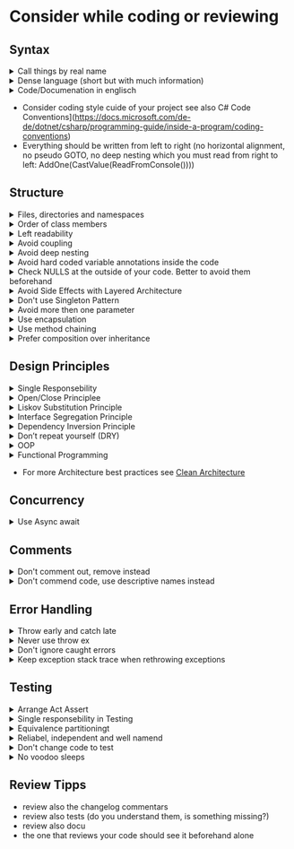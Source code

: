 
# Consider while coding or reviewing

## Syntax
<details>
  <summary>Call things by real name</summary>
  
**Bad**

<p>

```c#
public class Orders
{
    private List<int> _ns;

    public void GetNums(List<int> number)
    {
        _ns = number;
    }
}
```
**Good**

```c#
public class Order
{
    private List<int> _numbers;
    
    public void SetNumbers(List<int> numbers)
    {
        _numbers = numbers;
    }
}
```
</details>
<details>
  <summary>Dense language (short but with much information)</summary>
  
**Bad**

<p>

```c#
public class Order
{
    private List<int> _orderNumbers;
    
    public void SetOrderNumbers(List<int> orderNumbers)
    {
        _orderNumbers = orderNumbers;
    }
}
```
**Good**

```c#
public class Order
{
    public List<int> Numbers {get; set;}
}
```
</details>

<details>
  <summary>Code/Documenation in englisch</summary>
</details>

* Consider coding style cuide of your project see also C# Code Conventions](https://docs.microsoft.com/de-de/dotnet/csharp/programming-guide/inside-a-program/coding-conventions)  
* Everything should be written from left to right (no horizontal alignment, no pseudo GOTO, no deep nesting which you must read from right to left: AddOne(CastValue(ReadFromConsole())))

## Structure

<details>
  <summary>Files, directories and namespaces</summary>
  
  Files and directories should be mirrored in the namespaces.
  Also all Files, directories and namespaces should be mirrored in the structure and names of the test project.

</details>

<details>
  <summary>Order of class members</summary>
  
  The order of the class members should be equal (fields, properties, constructor, public, private etc) Reshaper can this outomatically.

</details>

<details>
  <summary>Left readability</summary>
  
  **Bad**

<p>

```c#
public Car
{
  public void TireChange(Tire tire)
  {
    var tool = Toolsbox.GetTool();
    var isChanged = tool.TryToChangeTire(tire);
    if(isChanged)
    {
      IsChanged = true;
    }else
    {
      IsChanged = false;
    }
  }
}
```
**Good**

```c#
public Car
{
  public void TireChange()
  {
    TireChangeTool.ChangeTire(_tire);
  }
  
  public bool IsChanged
  {
    get
    {
        if(_tire.IsChanged)
        {
          return true;
        }
        
        return false;
    }
  }
}
```

</details>

<details>
  <summary>Avoid  coupling</summary>
  
  [Couplig](https://en.wikipedia.org/wiki/Coupling_(computer_programming))

</details>

<details>
  <summary>Avoid deep nesting</summary>
  
**Bad**

<p>

```c#
public long Fibonacci(int n)
{
    if (n < 50)
    {
        if (n != 0)
        {
            if (n != 1)
            {
                return Fibonacci(n - 1) + Fibonacci(n - 2);
            }
            else
            {
                return 1;
            }
        }
        else
        {
            return 0;
        }
    }
    else
    {
        throw new System.Exception("Not supported");
    }
}
```
**Good**

```c#
public long Fibonacci(int n)
{
    if (n == 0)
    {
        return 0;
    }

    if (n == 1)
    {
        return 1;
    }

    if (n > 50)
    {
        throw new System.Exception("Not supported");
    }

    return Fibonacci(n - 1) + Fibonacci(n - 2);
}
```
</details>


<details>
  <summary>Avoid hard coded variable annotations inside the code</summary>
  
**Bad**

<p>

```c#
if (user == "admin"){

}
```
**Good**

```c#
const string ADMIN = "Admin"
if (user == ADMIN){
}
```

**Better**
```c#

if (user == UserRoles.Admin.Name) //EnumClass
{
}
```
</details>

<details>
  <summary>Check NULLS at the outside of your code. Better to avoid them beforehand</summary>
  
**Bad**

<p>

```c#
public void CheckInPerson(Person person)
{
    Booker.CheckIn(person.ID);
}
```
**Good**

```c#
public void CheckInPerson(Person person)
{
    if(person == null)
    {
      throw new ArgumentNullException();
    }
    Booker.CheckIn(person.ID);
}
```

**Better**
```c#

public void CheckInPerson(Person person = new Person())
{
    Booker.CheckIn(person.ID);
}
```
</details>


<details>
  <summary>Avoid Side Effects with Layered Architecture</summary>
There are functions with side effects (A side effect could be writing to a file or DB or modifying some global variable).
It is better to seperate them from pure functions. And seperate them to the outside of the architecture (their are the parts
  of the software which is most likely to change).
  
**Bad**
  
<p>

```c#
public void CheckInPerson(Person person)
{
    Booker.CheckIn(person.ID);
    Console.WriteLine(person.ID);
    ...
}
```
</details>

<details>
  <summary>Don't use Singleton Pattern</summary>

    * They are generally used as a global instance.But there hiding dependencies instead of exposing them through interfaces.  
    * Faking them out in tests is not easy  
    * They carry state around for the lifetime of the application (so ordered tests should be nessecary)  

</details>

<details>
  <summary>Avoid more then one parameter</summary>
  
**Bad**
  
<p>

```c#
public void CreateMenu(string title, string body, string buttonText, bool cancellable)
{
    // ...
}
```

**Good**

```c#
public class MenuConfig
{
    public string Title { get; set; }
    public string Body { get; set; }
    public string ButtonText { get; set; }
    public bool Cancellable { get; set; }
}

var config = new MenuConfig
{
    Title = "Foo",
    Body = "Bar",
    ButtonText = "Baz",
    Cancellable = true
};

public void CreateMenu(MenuConfig config)
{
    // ...
}
```
</details>


<details>
  <summary>Use encapsulation</summary>
  
**Bad**
  
<p>

```c#
public class Save
{
    public int Treasure;
}
```

**Good**
  
<p>

```c#
public class Save
{
    public int Treasure {get; }
    public Save(int treasure){
      Treasure = treasure;
    }
}
```

</details>

<details>
  <summary>Use method chaining</summary>
  
[Fluent API](https://de.wikipedia.org/wiki/Fluent_Interface)


</details>


<details>
  <summary>Prefer composition over inheritance</summary>
  
Inheritance couples the code strongly and you can't read it very well.

Only use inheritance when you can reuse much code. Then the code doublication outnumbers the readablility.


</details>


## Design Principles

<details>
  <summary>Single Responsebility</summary>
A function / class should do one thing. Or better: It should have only one reason to change.
  
**Bad**
  
<p>

```c#
public void CheckInPerson(Person person)
{
    Booker.CheckIn(person.ID);
    Payment.CheckCreditCard(person.ID);
    ...
}
```
</details>

<details>
  <summary>Open/Close Principlee</summary>
  
Closed for modifiaction but open for extension
[Example](https://dotnetcoretutorials.com/2019/10/18/solid-in-c-open-closed-principle/)

</details>

<details>
  <summary>Liskov Substitution Principle</summary>
  
If S is a subtype of T, then objects of type T may be replaced with objects of type S (i.e., objects of type S may substitute objects of type T) without altering any of the desirable properties of that program (correctness, task performed, etc.).

**Bad**
  
<p>

```c#
class Rectangle
{
    protected double Width = 0;
    protected double Height = 0;

    public Drawable Render(double area)
    {
        // ...
    }

    public void SetWidth(double width)
    {
        Width = width;
    }

    public void SetHeight(double height)
    {
        Height = height;
    }

    public double GetArea()
    {
        return Width * Height;
    }
}

class Square : Rectangle
{
    public double SetWidth(double width)
    {
        Width = Height = width;
    }

    public double SetHeight(double height)
    {
        Width = Height = height;
    }
}
```

**Good**
  
<p>

```c#
abstract class ShapeBase
{
    protected double Width = 0;
    protected double Height = 0;

    abstract public double GetArea();

    public Drawable Render(double area)
    {
        // ...
    }
}

class Rectangle : ShapeBase
{
    public void SetWidth(double width)
    {
        Width = width;
    }

    public void SetHeight(double height)
    {
        Height = height;
    }

    public double GetArea()
    {
        return Width * Height;
    }
}

class Square : ShapeBase
{
    private double Length = 0;

    public double SetLength(double length)
    {
        Length = length;
    }

    public double GetArea()
    {
        return Math.Pow(Length, 2);
    }
}
```

</details>

<details>
  <summary>Interface Segregation Principle</summary>
Clients should not be forced to depend upon interfaces that they do not use.
  
**Bad**
  
<p>

```c#
public interface IEmployee
{
    void Work();
    void Eat();
}

public class Human : IEmployee
{
    public void Work()
    {
        // ....working
    }

    public void Eat()
    {
        // ...... eating in lunch break
    }
}

public class Robot : IEmployee
{
    public void Work()
    {
        //.... working much more
    }

    public void Eat()
    {
        //.... robot can't eat, but it must implement this method
    }
}
```

**Good**
  
<p>

```c#
public interface IWorkable
{
    void Work();
}

public interface IFeedable
{
    void Eat();
}

public interface IEmployee : IFeedable, IWorkable
{
}

public class Human : IEmployee
{
    public void Work()
    {
        // ....working
    }

    public void Eat()
    {
        //.... eating in lunch break
    }
}

// robot can only work
public class Robot : IWorkable
{
    public void Work()
    {
        // ....working
    }
}
```
</details>


<details>
  <summary>Dependency Inversion Principle</summary>

    High-level modules should not depend on low-level modules. Both should depend on abstractions.
    Abstractions should not depend upon details. Details should depend on abstractions.

  
**Bad**
  
<p>

```c#
public abstract class EmployeeBase
{
    protected virtual void Work()
    {
        // ....working
    }
}

public class Human : EmployeeBase
{
    public override void Work()
    {
        //.... working much more
    }
}

public class Robot : EmployeeBase
{
    public override void Work()
    {
        //.... working much, much more
    }
}

public class Manager
{
    private readonly Robot _robot;
    private readonly Human _human;

    public Manager(Robot robot, Human human)
    {
        _robot = robot;
        _human = human;
    }

    public void Manage()
    {
        _robot.Work();
        _human.Work();
    }
}
```

**Good**
  
<p>

```c#
public interface IEmployee
{
    void Work();
}

public class Human : IEmployee
{
    public void Work()
    {
        // ....working
    }
}

public class Robot : IEmployee
{
    public void Work()
    {
        //.... working much more
    }
}

public class Manager
{
    private readonly IEnumerable<IEmployee> _employees;

    public Manager(IEnumerable<IEmployee> employees)
    {
        _employees = employees;
    }

    public void Manage()
    {
        foreach (var employee in _employees)
        {
            _employee.Work();
        }
    }
}
```
</details>

<details>
  <summary>Don’t repeat yourself (DRY)</summary>
[Don't repeat yourself](https://de.wikipedia.org/wiki/Don%E2%80%99t_repeat_yourself) aber nicht übertreiben https://en.wikipedia.org/wiki/Rule_of_three_(computer_programming)
  
**Bad**
  
<p>

```c#
public List<EmployeeData> ShowDeveloperList(Developers developers)
{
    foreach (var developers in developer)
    {
        var expectedSalary = developer.CalculateExpectedSalary();
        var experience = developer.GetExperience();
        var githubLink = developer.GetGithubLink();
        var data = new[] {
            expectedSalary,
            experience,
            githubLink
        };

        Render(data);
    }
}

public List<ManagerData> ShowManagerList(Manager managers)
{
    foreach (var manager in managers)
    {
        var expectedSalary = manager.CalculateExpectedSalary();
        var experience = manager.GetExperience();
        var githubLink = manager.GetGithubLink();
        var data =
        new[] {
            expectedSalary,
            experience,
            githubLink
        };

        render(data);
    }
}
```

**Good**
  
<p>

```c#
public List<EmployeeData> ShowList(Employee employees)
{
    foreach (var employee in employees)
    {
        render(new[] {
            employee.CalculateExpectedSalary(),
            employee.GetExperience(),
            employee.GetGithubLink()
        });
    }
}
```

<details>
  <summary>Command Querry Seperation</summary>
[CQS](https://de.wikipedia.org/wiki/Command-Query-Separation)

  </details>
  
  <details>
  <summary>Referential transparency</summary>
[referential transparency](https://en.wikipedia.org/wiki/Referential_transparency)

  </details>


</details>
<details>
  <summary>OOP</summary>
Try to [analyse](https://en.wikipedia.org/wiki/Object-oriented_analysis_and_design) and depict [reality](https://de.wikipedia.org/wiki/Fachlichkeit). Additionally some problems can be solved by [Design Patterns](https://en.wikipedia.org/wiki/Software_design_pattern) verwenden.

  Advantages:  
  * Good structure of classes that you no from the domain
  Disadvantages:  
  * Hard to parallise
  * Many bugs through null values and state changes
  * You must use (non domain) design patterns with many classes
  * Not declarive
  
  See: [FizzBuzzEnterprise](https://github.com/EnterpriseQualityCoding/FizzBuzzEnterpriseEdition)
  </details>

<details>
  <summary>Functional Programming</summary>
You can programm functional, means with another declarative [paradigm](https://en.wikipedia.org/wiki/Programming_paradigm) in C#. 
  
  How to:
  * Code in Expressions instead of using loops and if else
  * Pure functions should be seperated from unpure functions (dependency rejection)
  * Data and Methods are stricly seperated
  * Immutable data only
  * No recursion. Use of generators and [takeWhile](https://docs.microsoft.com/de-de/dotnet/api/system.linq.enumerable.takewhile?view=net-5.0)
  * Pipelining
  
  Advantages:  
  * Declarative and dense at highest level
  * Easy to parallise
  * Easy to test (many single functions without side effects)
  * Design Patterns are single liners
 
  Disadvantages:  
  * Sometimes performance
  * High learning curve: Many programmers don't know how to use expressions
  
  </details>

* For more Architecture best practices see [Clean Architecture](https://github.com/thangchung/clean-code-dotnet/blob/master/cheatsheets/Clean-Architecture-V1.0.pdf)

## Concurrency

<details>
  <summary>Use Async await</summary>
  Asynchronus calls are not easy to understand. You should plan this with other team members.
 
 ### Summary of Asynchronous Programming Guidelines

|        Name       |                    Description                    |           Exceptions          |
|-------------------|---------------------------------------------------|-------------------------------|
| Avoid async void  | Prefer async Task methods over async void methods | Event handlers                |
| Async all the way | Don't mix blocking and async code                 | Console main method           |
| Configure context | Use `ConfigureAwait(false)` when you can          | Methods that require con­text  |

### The Async Way of Doing Things

|              To Do This ...              |    Instead of This ...     |       Use This       |
|------------------------------------------|----------------------------|----------------------|
| Retrieve the result of a background task | `Task.Wait or Task.Result` | `await`              |
| Wait for any task to complete            | `Task.WaitAny`             | `await Task.WhenAny` |
| Retrieve the results of multiple tasks   | `Task.WaitAll`             | `await Task.WhenAll` |
| Wait a period of time                    | `Thread.Sleep`             | `await Task.Delay`   |

### Know Your Tools

There's a lot to learn about async and await, and it's natural to get a little
disoriented. Here's a quick reference of solutions to common problems.

**Solutions to Common Async Problems**

|                     Problem                     |                                      Solution                                     |
|-------------------------------------------------|-----------------------------------------------------------------------------------|
| Create a task to execute code                   | `Task.Run` or `TaskFactory.StartNew` (not the `Task` constructor or `Task.Start`) |
| Create a task wrapper for an operation or event | `TaskFactory.FromAsync` or `TaskCompletionSource<T>`                              |
| Support cancellation                            | `CancellationTokenSource` and `CancellationToken`                                 |
| Report progress                                 | `IProgress<T>` and `Progress<T>`                                                  |
| Handle streams of data                          | TPL Dataflow or Reactive Extensions                                               |
| Synchronize access to a shared resource         | `SemaphoreSlim`                                                                   |
| Asynchronously initialize a resource            | `AsyncLazy<T>`                                                                    |
| Async-ready producer/consumer structures        | TPL Dataflow or `AsyncCollection<T>`                                              |

### Async and Await Guidelines

Read the [Task-based Asynchronous Pattern (TAP) document](http://www.microsoft.com/download/en/details.aspx?id=19957).
It is extremely well-written, and includes guidance on API design and the proper
use of async/await (including cancellation and progress reporting).

There are many new await-friendly techniques that should be used instead of the
old blocking techniques. If you have any of these Old examples in your new async
code, you're Doing It Wrong(TM):

|        Old         |                 New                  |                          Description                          |
|--------------------|--------------------------------------|---------------------------------------------------------------|
| `task.Wait`        | `await task`                         | Wait/await for a task to complete                             |
| `task.Result`      | `await task`                         | Get the result of a completed task                            |
| `Task.WaitAny`     | `await Task.WhenAny`                 | Wait/await for one of a collection of tasks to complete       |
| `Task.WaitAll`     | `await Task.WhenAll`                 | Wait/await for every one of a collection of tasks to complete |
| `Thread.Sleep`     | `await Task.Delay`                   | Wait/await for a period of time                               |
| `Task` constructor | `Task.Run` or `TaskFactory.StartNew` | Create a code-based task                                      |
 
 </details> 
 
## Comments


<details>
  <summary>Don't comment out, remove instead</summary>
  
**Bad**
  
<p>

```c#
// Todo: remove
// public void CreateMenu(string title, string body, string buttonText, bool cancellable)
// {
//      
// }
```

</details>

<details>
  <summary>Don't commend code, use descriptive names instead</summary>
  With the exception of commending in xml about public members to enable automated documentation generation.

</details>

## Error Handling

<details>
  <summary>Throw early and catch late</summary>

</details>

<details>
  <summary>Never use throw ex</summary>
  
  **Bad**
  
<p>

```c#
try
{
    // Do something..
}
catch (Exception ex)
{
    // Any action something like roll-back or logging etc.
    throw ex;
}
```

</details>

<details>
  <summary>Don't ignore caught errors</summary>
  
  **Bad**
  
<p>

```c#
try
{
    FunctionThatMightThrow();
}
catch (Exception ex)
{
    // silent exception
}
```

</details>

<details>
  <summary>Keep exception stack trace when rethrowing exceptions</summary>
  C# allows the exception to be rethrown in a catch block using the throw keyword. It is a bad practice to throw a caught exception using throw e;. This statement resets the stack trace. Instead use throw;. This will keep the stack trace and provide a deeper insight about the exception. Another option is to use a custom exception. Simply instantiate a new exception and set its inner exception property to the caught exception with throw new CustomException("some info", e);. Adding information to an exception is a good practice as it will help with debugging. However, if the objective is to log an exception then use throw; to pass the buck to the caller.
  
  **Bad**
  
<p>

```c#
try
{
    FunctionThatMightThrow();
}
catch (Exception ex)
{
    logger.LogInfo(ex);
    throw ex;
}
```

</details>

## Testing

<details>
  <summary>Arrange Act Assert</summary>
  
 
  **Good**
  
<p>

```c#
    [Fact]
    public void Handle30DayMonths()
    {
        var date = new MyDateTime("1/1/2015");

        date.AddDays(30);

        Assert.Equal("1/31/2015", date);
    }
```

</details>

<details>
  <summary>Single responsebility in Testing</summary>

  
  **Bad**
  
<p>

```c#
public class MakeDotNetGreatAgainTests
{
    [Fact]
    public void HandleDateBoundaries()
    {
        var date = new MyDateTime("1/1/2015");
        date.AddDays(30);
        Assert.Equal("1/31/2015", date);

        date = new MyDateTime("2/1/2016");
        date.AddDays(28);
        Assert.Equal("02/29/2016", date);

        date = new MyDateTime("2/1/2015");
        date.AddDays(28);
        Assert.Equal("03/01/2015", date);
    }
}
```

  **Good**
  
<p>

```c#
public class MakeDotNetGreatAgainTests
{
    [Fact]
    public void Handle30DayMonths()
    {
        var date = new MyDateTime("1/1/2015");

        date.AddDays(30);

        Assert.Equal("1/31/2015", date);
    }

    [Fact]
    public void HandleLeapYear()
    {
        var date = new MyDateTime("2/1/2016");

        date.AddDays(28);

        Assert.Equal("02/29/2016", date);
    }

    [Fact]
    public void HandleNonLeapYear()
    {
        var date = new MyDateTime("2/1/2015");
        
        date.AddDays(28);

        Assert.Equal("03/01/2015", date);
    }
}
```

</details>

<details>
  <summary>Equivalence partitioningt</summary>
  100% Code coverage is not enough. It is best to have a 100% equivalence partitioning. But sometimes with heavy math it is not easy to accomplish and not possible to know in a not logical programming paradigma. Test also on the minimum and maximum values of value types and with very big objects.
  [Equivalence partitioning](https://en.wikipedia.org/wiki/Equivalence_partitioning)
</details>


<details>
  <summary>Reliabel, independent and well namend</summary>
  Tests should be reliabel](https://de.wikipedia.org/wiki/Reliabilit%C3%A4t). They should be independent of other tests and have a short but descriptive name of which method you use, which outcome you expect and which preconditions are set. One test class should test one class and for every method there should be a region.
</details>


<details>
  <summary>Don't change code to test</summary>
Unless it is adding an interface for [mocking](https://github.com/Moq/moq4/wiki/Quickstart). 
</details>

<details>
  <summary>No voodoo sleeps</summary>

</details>

## Review Tipps
* review also the changelog commentars
* review also tests (do you understand them, is something missing?)
* review also docu
* the one that reviews your code should see it beforehand alone
